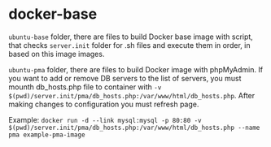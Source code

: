 # docker-base

`ubuntu-base` folder, there are files to build Docker base image with script, that checks `server.init` folder for .sh files and execute them in order, in based on this image images.

`ubuntu-pma` folder, there are files to build Docker image with phpMyAdmin. If you want to add or remove DB servers to the list of servers, you must mounth db_hosts.php file to container with `-v $(pwd)/server.init/pma/db_hosts.php:/var/www/html/db_hosts.php`. After making changes to configuration you must refresh page.

Example: `docker run -d --link mysql:mysql -p 80:80 -v $(pwd)/server.init/pma/db_hosts.php:/var/www/html/db_hosts.php --name pma example-pma-image`